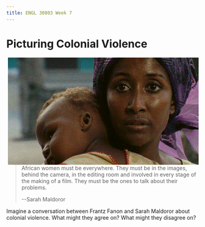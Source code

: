 ```yaml
---
title: ENGL 30803 Week 7
---
```

# Picturing Colonial Violence

<img src="/sambizanga.png" alt="A woman cradles her baby in this still from Sambizanga." style="float:right" >

> African women must be everywhere. They must be in the images, behind the camera, in the editing room and involved in every stage of the making of a film. They must be the ones to talk about their problems.
>
> --Sarah Maldoror

Imagine a conversation between Frantz Fanon and Sarah Maldoror about colonial violence. What might they agree on? What might they disagree on?